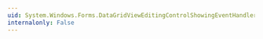 ```yaml
---
uid: System.Windows.Forms.DataGridViewEditingControlShowingEventHandler
internalonly: False
---
```

